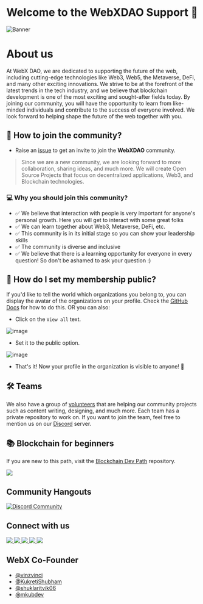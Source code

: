 <!-- markdownlint-disable-next-line -->
<h1 align="center"> Welcome to the WebXDAO Support 🎉</h1>

![Banner](https://user-images.githubusercontent.com/72812470/189705065-58fe76da-080b-4798-94fe-2400af2bbfa8.png)

# About us
At WebX DAO, we are dedicated to supporting the future of the web, including cutting-edge technologies like Web3, Web5, the Metaverse, DeFi, and many other exciting innovations. We strive to be at the forefront of the latest trends in the tech industry, and we believe that blockchain development is one of the most exciting and sought-after fields today. By joining our community, you will have the opportunity to learn from like-minded individuals and contribute to the success of everyone involved. We look forward to helping shape the future of the web together with you.

## 🤔 How to join the community?

- Raise an [issue](https://github.com/WebXDAO/start-here/issues/new?assignees=&labels=github-invitation&template=invitation.yml&title=Please+invite+me+to+the+community) to get an invite to join the **WebXDAO** community.

> Since we are a new community, we are looking forward to more collaboration, sharing ideas, and much more. We will create Open Source Projects that focus on decentralized applications, Web3, and Blockchain technologies.

### 💻 Why you should join this community?

- ✅ We believe that interaction with people is very important for anyone's personal growth. Here you will get to interact with some great folks
- ✅ We can learn together about Web3, Metaverse, DeFi, etc.
- ✅ This community is in its initial stage so you can show your leadership skills
- ✅ The community is diverse and inclusive
- ✅ We believe that there is a learning opportunity for everyone in every question! So don't be ashamed to ask your question :)

## 🎤 How do I set my membership public?

If you'd like to tell the world which organizations you belong to, you can display the avatar of the organizations on your profile. Check the [GitHub Docs](https://docs.github.com/en/github/setting-up-and-managing-your-github-user-account/managing-your-membership-in-organizations/publicizing-or-hiding-organization-membership) for how to do this. OR you can also:

- Click on the `View all` text.

![image](https://github.com/Panquesito7/start-here/assets/51391473/965dec16-8dd9-4da3-82cb-6c7c9a4627bf)

- Set it to the public option.

![image](https://github.com/Panquesito7/start-here/assets/51391473/a4db58ee-9a05-4d7b-acce-6c1dc8105a06)

- That's it! Now your profile in the organization is visible to anyone! 🎉
  
## 🛠 Teams

We also have a group of [volunteers](https://github.com/orgs/WebXDAO/teams) that are helping our community projects such as content writing, designing, and much more. Each team has a private repository to work on. If you want to join the team, feel free to mention us on our [Discord](https://discord.webxdao.xyz/) server.

## 📚 Blockchain for beginners

If you are new to this path, visit the [Blockchain Dev Path](https://github.com/WebXDAO/blockchain-dev-path) repository.

<img src="https://user-images.githubusercontent.com/73097560/115834477-dbab4500-a447-11eb-908a-139a6edaec5c.gif">

## Community Hangouts

[![Discord Community](https://discord.com/api/guilds/835424705410236427/widget.png?style=banner2)](https://discord.webxdao.xyz/) 

## Connect with us

<a href="https://www.instagram.com/webxdao/">
   <img src="https://img.shields.io/badge/Instagram-E4405F?style=for-the-badge&logo=instagram&logoColor=white" target="_blank" />
</a>
<a href="https://www.linkedin.com/company/WebXDAO/">
  <img src="https://img.shields.io/badge/LinkedIn-0077B5?style=for-the-badge&logo=linkedin&logoColor=white" target="_blank" />  
</a>
<a href="https://twitter.com/webxdao">
   <img src="https://img.shields.io/badge/Twitter-1DA1F2?style=for-the-badge&logo=twitter&logoColor=white" target="_blank" />
</a>
<a href="https://github.com/WebXDAO">
   <img src="https://img.shields.io/badge/GitHub-100000?style=for-the-badge&logo=github&logoColor=white" target="_blank" />
</a>
<a href="mailto:webxdao@gmail.com">
  <img src="https://img.shields.io/badge/Gmail-D14836?style=for-the-badge&logo=gmail&logoColor=white"/>
</a>

## WebX Co-Founder
- [@vinzvinci](https://github.com/vinzvinci)
- [@KukretiShubham](https://github.com/KukretiShubham)
- [@shuklaritvik06](https://github.com/shuklaritvik06)
- [@mkubdev](https://github.com/mkubdev)
